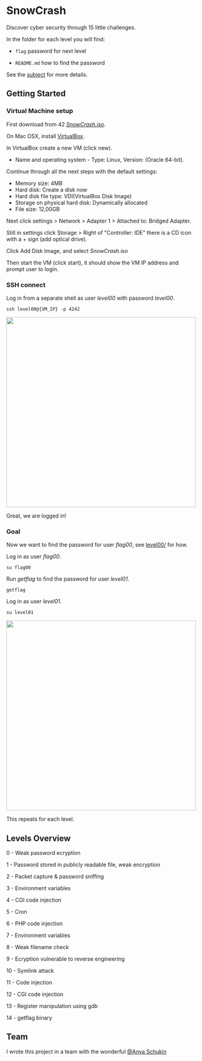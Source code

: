 # SnowCrash

Discover cyber security through 15 little challenges.

In the folder for each level you will find:

* ```flag``` password for next level

* ```README.md``` how to find the password

See the [subject](https://github.com/dfinnis/SnowCrash/blob/master/subject.pdf) for more details.


## Getting Started

### Virtual Machine setup

First download from 42 [*SnowCrash.iso*](https://projects.intra.42.fr/uploads/document/document/2831/SnowCrash.iso).

On Mac OSX, install [VirtualBox](https://www.virtualbox.org/).

In VirtualBox create a new VM (click new).

* Name and operating system - Type: Linux, Version: (Oracle 64-bit).

Continue through all the next steps with the default settings:

* Memory size: 4MB
* Hard disk: Create a disk now
* Hard disk file type: VDI(VirtualBox Disk Image)
* Storage on physical hard disk: Dynamically allocated
* File size: 12,00GB

Next click settings > Network > Adapter 1 > Attached to: Bridged Adapter.

Still in settings click Storage > Right of "Controller: IDE" there is a CD icon with a + sign (add optical drive).

Click Add Disk Image, and select *SnowCrash.iso*

Then start the VM (click start), it should show the VM IP address and prompt user to login.

### SSH connect

Log in from a separate shell as user *level00* with password *level00*.

```ssh level00@{VM_IP} -p 4242```

<img src="https://github.com/dfinnis/SnowCrash/blob/master/img/ssh.png" width="500">

Great, we are logged in!

### Goal

Now we want to find the password for user *flag00*, see [level00/](https://github.com/dfinnis/SnowCrash/tree/master/level00) for how.

Log in as user *flag00*.

```su flag00```

Run *getflag* to find the password for user *level01*.

```getflag```

Log in as user *level01*.

```su level01```

<img src="https://github.com/dfinnis/SnowCrash/blob/master/img/su.png" width="500">

This repeats for each level.


## Levels Overview

0 - Weak password ecryption

1 - Password stored in publicly readable file, weak encryption

2 - Packet capture & password sniffing

3 - Environment variables

4 - CGI code injection

5 - Cron

6 - PHP code injection

7 - Environment variables

8 - Weak filename check

9 - Ecryption vulnerable to reverse engineering

10 - Symlink attack

11 - Code injection

12 - CGI code injection

13 - Register manipulation using gdb

14 - getflag binary


## Team

I wrote this project in a team with the wonderful [@Anya Schukin](https://github.com/anyashuka)
